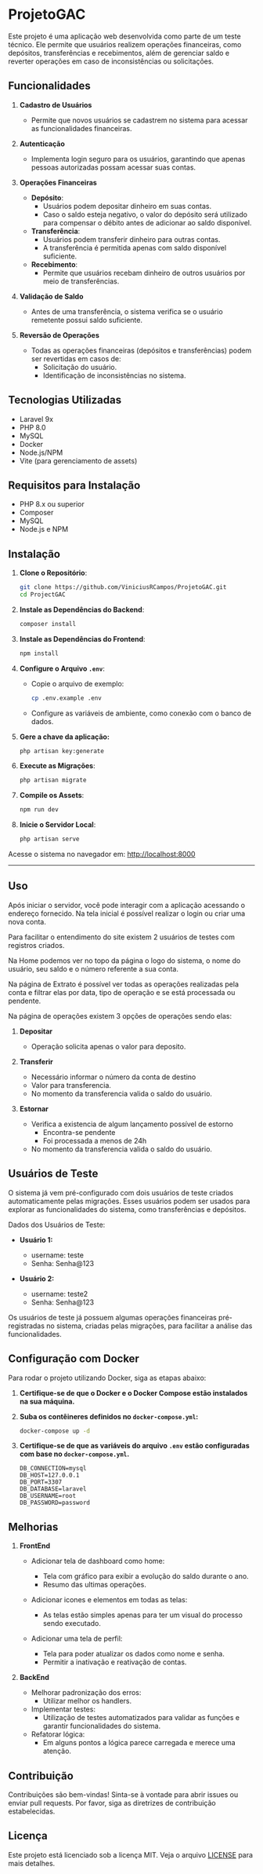 # ProjetoGAC

Este projeto é uma aplicação web desenvolvida como parte de um teste técnico. 
Ele permite que usuários realizem operações financeiras, como depósitos, transferências e recebimentos, além de gerenciar saldo e reverter operações em caso de inconsistências ou solicitações.

## Funcionalidades

1. **Cadastro de Usuários**
   - Permite que novos usuários se cadastrem no sistema para acessar as funcionalidades financeiras.

2. **Autenticação**
   - Implementa login seguro para os usuários, garantindo que apenas pessoas autorizadas possam acessar suas contas.

3. **Operações Financeiras**
   - **Depósito**:
     - Usuários podem depositar dinheiro em suas contas.
     - Caso o saldo esteja negativo, o valor do depósito será utilizado para compensar o débito antes de adicionar ao saldo disponível.
   - **Transferência**:
     - Usuários podem transferir dinheiro para outras contas.
     - A transferência é permitida apenas com saldo disponível suficiente.
   - **Recebimento**:
     - Permite que usuários recebam dinheiro de outros usuários por meio de transferências.

4. **Validação de Saldo**
   - Antes de uma transferência, o sistema verifica se o usuário remetente possui saldo suficiente.

5. **Reversão de Operações**
   - Todas as operações financeiras (depósitos e transferências) podem ser revertidas em casos de:
     - Solicitação do usuário.
     - Identificação de inconsistências no sistema.

## Tecnologias Utilizadas

- Laravel 9x
- PHP 8.0
- MySQL
- Docker
- Node.js/NPM
- Vite (para gerenciamento de assets)

## Requisitos para Instalação
- PHP 8.x ou superior
- Composer
- MySQL
- Node.js e NPM

## Instalação

1. **Clone o Repositório**:
   ```bash
   git clone https://github.com/ViniciusRCampos/ProjetoGAC.git
   cd ProjectGAC
   ```

2. **Instale as Dependências do Backend**:
   ```bash
   composer install
   ```

3. **Instale as Dependências do Frontend**:
   ```bash
   npm install
   ```

4. **Configure o Arquivo `.env`**:
   - Copie o arquivo de exemplo:
     ```bash
     cp .env.example .env
     ```
   - Configure as variáveis de ambiente, como conexão com o banco de dados.

5. **Gere a chave da aplicação:**

   ```bash
   php artisan key:generate
   ```

6. **Execute as Migrações**:
   ```bash
   php artisan migrate
   ```

7. **Compile os Assets**:
   ```bash
   npm run dev
   ```

8. **Inicie o Servidor Local**:
   ```bash
   php artisan serve
   ```

Acesse o sistema no navegador em: [http://localhost:8000](http://localhost:8000)

---


## Uso

Após iniciar o servidor, você pode interagir com a aplicação acessando o endereço fornecido. 
Na tela inicial é possível realizar o login ou criar uma nova conta.

Para facilitar o entendimento do site existem 2 usuários de testes com registros criados.

Na Home podemos ver no topo da página o logo do sistema, o nome do usuário, seu saldo e o número referente a sua conta.

Na página de Extrato é possível ver todas as operações realizadas pela conta e filtrar elas por data, tipo de operação e se está processada ou pendente.

Na página de operações existem 3 opções de operações sendo elas:

1. **Depositar** 
    - Operação solicita apenas o valor para deposito.

2. **Transferir**
    - Necessário informar o número da conta de destino
    - Valor para transferencia.
    - No momento da transferencia valida o saldo do usuário.
3. **Estornar**
    - Verifica a existencia de algum lançamento possível de estorno
        - Encontra-se pendente
        - Foi processada a menos de 24h
    - No momento da transferencia valida o saldo do usuário.


## Usuários de Teste
O sistema já vem pré-configurado com dois usuários de teste criados automaticamente pelas migrações. Esses usuários podem ser usados para explorar as funcionalidades do sistema, como transferências e depósitos.

Dados dos Usuários de Teste:

- **Usuário 1:**

    - username: teste
    - Senha: Senha@123

- **Usuário 2:**

    - username: teste2
    - Senha: Senha@123

Os usuários de teste já possuem algumas operações financeiras pré-registradas no sistema, criadas pelas migrações, para facilitar a análise das funcionalidades.


## Configuração com Docker

Para rodar o projeto utilizando Docker, siga as etapas abaixo:

1. **Certifique-se de que o Docker e o Docker Compose estão instalados na sua máquina.**

2. **Suba os contêineres definidos no `docker-compose.yml`:**

   ```bash
   docker-compose up -d
   ```

3. **Certifique-se de que as variáveis do arquivo `.env` estão configuradas com base no `docker-compose.yml`.** 

   ```dotenv
   DB_CONNECTION=mysql
   DB_HOST=127.0.0.1
   DB_PORT=3307
   DB_DATABASE=laravel
   DB_USERNAME=root
   DB_PASSWORD=password
   ```

## Melhorias

1. **FrontEnd**
    - Adicionar tela de dashboard como home:
        - Tela com gráfico para exibir a evolução do saldo durante o ano.
        - Resumo das ultimas operações.

    - Adicionar icones e elementos em todas as telas:
        - As telas estão simples apenas para ter um visual do processo sendo executado.

    - Adicionar uma tela de perfil:
        - Tela para poder atualizar os dados como nome e senha.
        - Permitir a inativação e reativação de contas.

2. **BackEnd**
    - Melhorar padronização dos erros:
        - Utilizar melhor os handlers.
    - Implementar testes:
        - Utilização de testes automatizados para validar as funções e garantir funcionalidades do sistema.
    - Refatorar lógica:
        - Em alguns pontos a lógica parece carregada e merece uma atenção.

## Contribuição

Contribuições são bem-vindas! Sinta-se à vontade para abrir issues ou enviar pull requests. Por favor, siga as diretrizes de contribuição estabelecidas.

## Licença

Este projeto está licenciado sob a licença MIT. Veja o arquivo [LICENSE](LICENSE) para mais detalhes.